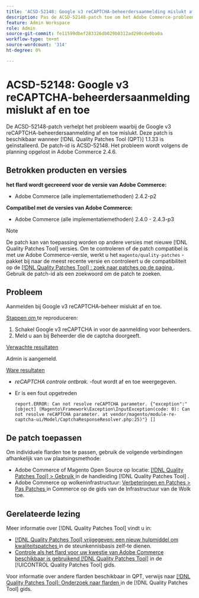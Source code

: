 ```yaml
---
title: 'ACSD-52148: Google v3 reCAPTCHA-beheerdersaanmelding mislukt af en toe.'
description: Pas de ACSD-52148-patch toe om het Adobe Commerce-probleem op te lossen, waarbij de aanmelding voor de Google v3 reCAPTCHA-beheerder af en toe mislukt.
feature: Admin Workspace
role: Admin
source-git-commit: fe11599dbef283326db029b0312ad290cde0ba0a
workflow-type: tm+mt
source-wordcount: '314'
ht-degree: 0%

---
```


# ACSD-52148: Google v3 reCAPTCHA-beheerdersaanmelding mislukt af en toe

De ACSD-52148-patch verhelpt het probleem waarbij de Google v3 reCAPTCHA-beheerdersaanmelding af en toe mislukt. Deze patch is beschikbaar wanneer [!DNL Quality Patches Tool (QPT)] 1.1.33 is geïnstalleerd. De patch-id is ACSD-52148. Het probleem wordt volgens de planning opgelost in Adobe Commerce 2.4.6.

## Betrokken producten en versies

**het flard wordt gecreeerd voor de versie van Adobe Commerce:**

* Adobe Commerce (alle implementatiemethoden) 2.4.2-p2

**Compatibel met de versies van Adobe Commerce:**

* Adobe Commerce (alle implementatiemethoden) 2.4.0 - 2.4.3-p3

>[!NOTE]
>
>De patch kan van toepassing worden op andere versies met nieuwe [!DNL Quality Patches Tool] versies. Om te controleren of de patch compatibel is met uw Adobe Commerce-versie, werkt u het `magento/quality-patches` -pakket bij naar de meest recente versie en controleert u de compatibiliteit op de [[!DNL Quality Patches Tool] : zoek naar patches op de pagina ](https://experienceleague.adobe.com/tools/commerce-quality-patches/index.html) . Gebruik de patch-id als een zoekwoord om de patch te zoeken.

## Probleem

Aanmelden bij Google v3 reCAPTCHA-beheer mislukt af en toe.

<u> Stappen om </u> te reproduceren:

1. Schakel Google v3 reCAPTCHA in voor de aanmelding voor beheerders.
1. Meld u aan bij Beheerder die de captcha doorgeeft.

<u> Verwachte resultaten </u>

Admin is aangemeld.

<u> Ware resultaten </u>

* *reCAPTCHA controle ontbrak.* -fout wordt af en toe weergegeven.
* Er is een fout opgetreden

  ```
  report.ERROR: Can not resolve reCAPTCHA parameter. {"exception":"[object] (Magento\Framework\Exception\InputException(code: 0): Can not resolve reCAPTCHA parameter. at vendor/magento/module-re-captcha-ui/Model/CaptchaResponseResolver.php:25)"} []
  ```

## De patch toepassen

Om individuele flarden toe te passen, gebruik de volgende verbindingen afhankelijk van uw plaatsingsmethode:

* Adobe Commerce of Magento Open Source op locatie: [[!DNL Quality Patches Tool]  > Gebruik ](/help/tools/quality-patches-tool/usage.md) in de handleiding [!DNL Quality Patches Tool] .
* Adobe Commerce op wolkeninfrastructuur: [ Verbeteringen en Patches > Pas Patches ](https://experienceleague.adobe.com/docs/commerce-cloud-service/user-guide/develop/upgrade/apply-patches.html) in Commerce op de gids van de Infrastructuur van de Wolk toe.

## Gerelateerde lezing

Meer informatie over [!DNL Quality Patches Tool] vindt u in:

* [[!DNL Quality Patches Tool]  vrijgegeven: een nieuw hulpmiddel om kwaliteitspatches ](https://experienceleague.adobe.com/en/docs/commerce-knowledge-base/kb/announcements/commerce-announcements/magento-quality-patches-released-new-tool-to-self-serve-quality-patches) in de steunkennisbasis zelf-te dienen.
* [ Controle als het flard voor uw kwestie van Adobe Commerce beschikbaar is gebruikend  [!DNL Quality Patches Tool]](/help/tools/quality-patches-tool/patches-available-in-qpt/check-patch-for-magento-issue-with-magento-quality-patches.md) in de [!UICONTROL Quality Patches Tool] gids.


Voor informatie over andere flarden beschikbaar in QPT, verwijs naar [[!DNL Quality Patches Tool]: Onderzoek naar flarden ](https://experienceleague.adobe.com/tools/commerce-quality-patches/index.html) in de [!DNL Quality Patches Tool] gids.

